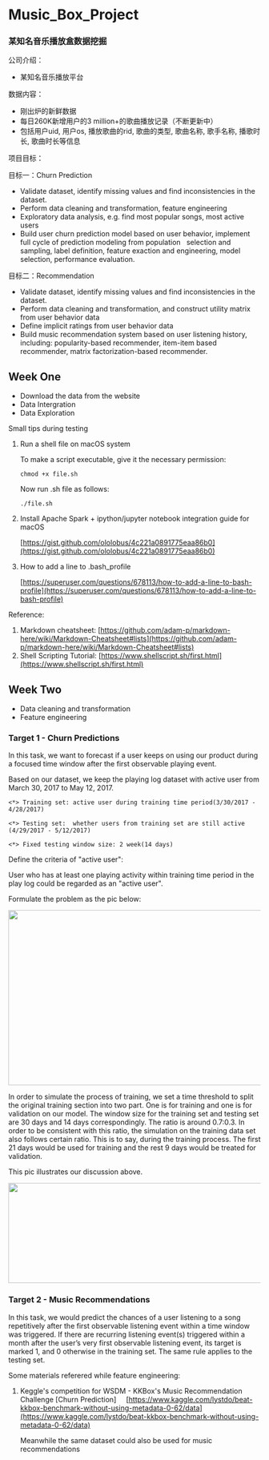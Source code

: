 # Music_Box_Project

### 某知名音乐播放盒数据挖掘

公司介绍：
* 某知名音乐播放平台

数据内容：
* 刚出炉的新鲜数据
* 每日260K新增用户的3 million+的歌曲播放记录（不断更新中）
* 包括用户uid, 用户os, 播放歌曲的rid, 歌曲的类型, 歌曲名称, 歌手名称, 播歌时长, 歌曲时长等信息

项目目标：

目标一：Churn Prediction
* Validate dataset, identify missing values and find inconsistencies in the dataset.
* Perform data cleaning and transformation, feature engineering
* Exploratory data analysis, e.g. find most popular songs, most active users
* Build user churn prediction model based on user behavior, implement full cycle of prediction modeling from population   selection and sampling, label definition, feature exaction and engineering, model selection, performance evaluation.


目标二：Recommendation
* Validate dataset, identify missing values and find inconsistencies in the dataset.
* Perform data cleaning and transformation, and construct utility matrix from user behavior data
* Define implicit ratings from user behavior data
* Build music recommendation system based on user listening history, including: popularity-based recommender, item-item based recommender, matrix factorization-based recommender.

## Week One

* Download the data from the website
* Data Intergration 
* Data Exploration

Small tips during testing
1. Run a shell file on macOS system

    To make a script executable, give it the necessary permission:

    `chmod +x file.sh`

    Now run .sh file as follows:

    `./file.sh`
2. Install Apache Spark + ipython/jupyter notebook integration guide for macOS

    [https://gist.github.com/ololobus/4c221a0891775eaa86b0](https://gist.github.com/ololobus/4c221a0891775eaa86b0)

3. How to add a line to .bash_profile

    [https://superuser.com/questions/678113/how-to-add-a-line-to-bash-profile](https://superuser.com/questions/678113/how-to-add-a-line-to-bash-profile)

Reference:
1. Markdown cheatsheet: [https://github.com/adam-p/markdown-here/wiki/Markdown-Cheatsheet#lists](https://github.com/adam-p/markdown-here/wiki/Markdown-Cheatsheet#lists)
2. Shell Scripting Tutorial: [https://www.shellscript.sh/first.html](https://www.shellscript.sh/first.html)

## Week Two

* Data cleaning and transformation
* Feature engineering

### Target 1 - Churn Predictions

In this task, we want to forecast if a user keeps on using our product during a focused time window after the first observable playing event.

Based on our dataset, we keep the playing log dataset with active user from March 30, 2017 to May 12, 2017.

    <*> Training set: active user during training time period(3/30/2017 - 4/28/2017)

    <*> Testing set:  whether users from training set are still active (4/29/2017 - 5/12/2017)

    <*> Fixed testing window size: 2 week(14 days)

Define the criteria of "active user":

User who has at least one playing activity within training time period in the play log could be regarded as an "active user".

Formulate the problem as the pic below:

<p align="center">
  <img src="https://github.com/yxg383/Music_Box_Project/blob/master/pic/scheme.png" width="550" height="350" />
</p>

In order to simulate the process of training, we set a time threshold to split the original training section into two part. One is for training and one is for validation on our model. The window size for the training set and testing set are 30 days and 14 days correspondingly. The ratio is around 0.7:0.3. In order to be consistent with this ratio, the simulation on the training data set also follows certain ratio. This is to say, during the training process. The first 21 days would be used for training and the rest 9 days would be treated for validation.

This pic illustrates our discussion above.

<p align="center">
  <img src="https://github.com/yxg383/Music_Box_Project/blob/master/pic/Training%20Diagram.png" width="550" height="200" />
</p>

### Target 2 - Music Recommendations 

In this task, we would predict the chances of a user listening to a song repetitively after the first observable listening event within a time window was triggered. If there are recurring listening event(s) triggered within a month after the user’s very first observable listening event, its target is marked 1, and 0 otherwise in the training set. The same rule applies to the testing set.

Some materials referered while feature engineering:

1. Keggle's competition for WSDM - KKBox's Music Recommendation Challenge [Churn Prediction]
    
    [https://www.kaggle.com/lystdo/beat-kkbox-benchmark-without-using-metadata-0-62/data](https://www.kaggle.com/lystdo/beat-kkbox-benchmark-without-using-metadata-0-62/data)
    
    Meanwhile the same dataset could also be used for music recommendations

